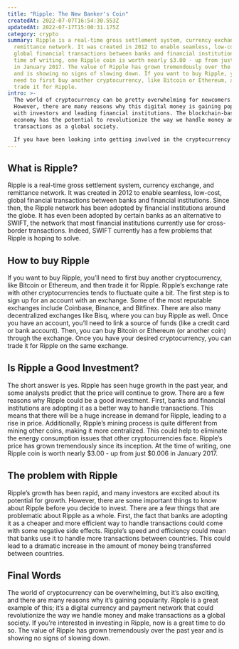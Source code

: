 ```yaml
---
title: "Ripple: The New Banker's Coin"
createdAt: 2022-07-07T16:54:30.553Z
updatedAt: 2022-07-17T15:00:31.175Z
category: crypto
summary: Ripple is a real-time gross settlement system, currency exchange, and
  remittance network. It was created in 2012 to enable seamless, low-cost,
  global financial transactions between banks and financial institutions. At the
  time of writing, one Ripple coin is worth nearly $3.00 - up from just $0.006
  in January 2017. The value of Ripple has grown tremendously over the past year
  and is showing no signs of slowing down. If you want to buy Ripple, you’ll
  need to first buy another cryptocurrency, like Bitcoin or Ethereum, and then
  trade it for Ripple.
intro: >-
  The world of cryptocurrency can be pretty overwhelming for newcomers.
  However, there are many reasons why this digital money is gaining popularity
  with investors and leading financial institutions. The blockchain-based token
  economy has the potential to revolutionize the way we handle money and make
  transactions as a global society.

  If you have been looking into getting involved in the cryptocurrency market, you may have noticed that there are hundreds - perhaps even thousands - of different coins available. Most of them have weird names, strange logos, and even stranger marketing tactics. It’s enough to drive anyone mad. But don’t worry; we’re here to help get you up to speed on one of the most talked-about cryptocurrencies out there: Ripple (also known as XRP).
---
```


## What is Ripple?

Ripple is a real-time gross settlement system, currency exchange, and remittance network. It was created in 2012 to enable seamless, low-cost, global financial transactions between banks and financial institutions. Since then, the Ripple network has been adopted by financial institutions around the globe. It has even been adopted by certain banks as an alternative to SWIFT, the network that most financial institutions currently use for cross-border transactions. Indeed, SWIFT currently has a few problems that Ripple is hoping to solve.

## How to buy Ripple

If you want to buy Ripple, you’ll need to first buy another cryptocurrency, like Bitcoin or Ethereum, and then trade it for Ripple. Ripple’s exchange rate with other cryptocurrencies tends to fluctuate quite a bit.
The first step is to sign up for an account with an exchange. Some of the most reputable exchanges include Coinbase, Binance, and Bitfinex. There are also many decentralized exchanges like Bisq, where you can buy Ripple as well. Once you have an account, you’ll need to link a source of funds (like a credit card or bank account). Then, you can buy Bitcoin or Ethereum (or another coin) through the exchange. Once you have your desired cryptocurrency, you can trade it for Ripple on the same exchange.

## Is Ripple a Good Investment?

The short answer is yes. Ripple has seen huge growth in the past year, and some analysts predict that the price will continue to grow. There are a few reasons why Ripple could be a good investment. First, banks and financial institutions are adopting it as a better way to handle transactions. This means that there will be a huge increase in demand for Ripple, leading to a rise in price. Additionally, Ripple’s mining process is quite different from mining other coins, making it more centralized. This could help to eliminate the energy consumption issues that other cryptocurrencies face. Ripple’s price has grown tremendously since its inception. At the time of writing, one Ripple coin is worth nearly $3.00 - up from just $0.006 in January 2017.

## The problem with Ripple

Ripple’s growth has been rapid, and many investors are excited about its potential for growth. However, there are some important things to know about Ripple before you decide to invest.
There are a few things that are problematic about Ripple as a whole. First, the fact that banks are adopting it as a cheaper and more efficient way to handle transactions could come with some negative side effects. Ripple’s speed and efficiency could mean that banks use it to handle more transactions between countries. This could lead to a dramatic increase in the amount of money being transferred between countries.

## Final Words

The world of cryptocurrency can be overwhelming, but it’s also exciting, and there are many reasons why it’s gaining popularity. Ripple is a great example of this; it’s a digital currency and payment network that could revolutionize the way we handle money and make transactions as a global society.
If you’re interested in investing in Ripple, now is a great time to do so. The value of Ripple has grown tremendously over the past year and is showing no signs of slowing down.
